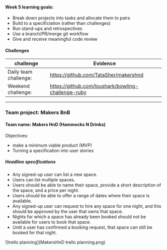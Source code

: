 #### Week 5 learning goals:

- Break down projects into tasks and allocate them to pairs  
- Build to a specificiation (rather than challenges)  
- Run stand-ups and retrospectives  
- Use a branch/PR/merge git workflow  
- Give and receive meaningful code review  



#### Challenges

| challenge                            | Evidence                                                      |
| -------------------------------------|---------------------------------------------------------------|
| Daily team challenge:                | https://github.com/TataSher/makershnd                         |
| Weekend challenge:                   | https://github.com/loushark/bowling-challenge-ruby            |

---- 


### Team project: Makers BnB  

#### Team name: Makers HnD (Hammocks N Drinks)

Objectives: 
- make a minimum viable product (MVP)  
- Turning a specification into user stories

##### Headline specifications
- Any signed-up user can list a new space.  
- Users can list multiple spaces.  
- Users should be able to name their space, provide a short description of the space, and a price per night.  
- Users should be able to offer a range of dates where their space is available.  
- Any signed-up user can request to hire any space for one night, and this should be approved by the user that owns that space.  
- Nights for which a space has already been booked should not be available for users to book that space.  
- Until a user has confirmed a booking request, that space can still be booked for that night.  

![trello planning](MakersHnD trello planning.png)  


